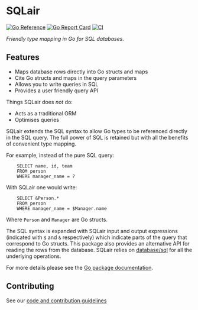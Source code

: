 # SQLair
[![Go Reference](https://pkg.go.dev/badge/github.com/canonical/sqlair)](https://pkg.go.dev/github.com/canonical/sqlair) [![Go Report Card](https://goreportcard.com/badge/github.com/canonical/sqlair)](https://goreportcard.com/report/github.com/canonical/sqlair) [![CI](https://github.com/canonical/sqlair/actions/workflows/go-test.yml/badge.svg)](https://github.com/canonical/sqlair/actions/workflows/go-test.yml)

_Friendly type mapping in Go for SQL databases._

## Features

 - Maps database rows directly into Go structs and maps
 - Cite Go structs and maps in the query parameters
 - Allows you to write queries in SQL
 - Provides a user friendly query API

Things SQLair does *not* do:
 - Acts as a traditional ORM 
 - Optimises queries

SQLair extends the SQL syntax to allow Go types to be referenced directly in the SQL query.
The full power of SQL is retained but with all the benefits of convenient type mapping.

For example, instead of the pure SQL query:
```
	SELECT name, id, team
	FROM person
	WHERE manager_name = ?
```
With SQLair one would write:
```
	SELECT &Person.*
	FROM person
	WHERE manager_name = $Manager.name
```
Where `Person` and `Manager` are Go structs. 

The SQL syntax is expanded with SQLair input and output expressions (indicated with `$` and `&` respectively) which indicate parts of the query that correspond to Go structs.
This package also provides an alternative API for reading the rows from the database.
SQLair relies on [database/sql](https://pkg.go.dev/database/sql) for all the underlying operations.

For more details please see the [Go package documentation](https://pkg.go.dev/github.com/canonical/sqlair).

## Contributing

See our [code and contribution guidelines](CONTRIBUTING.md)

